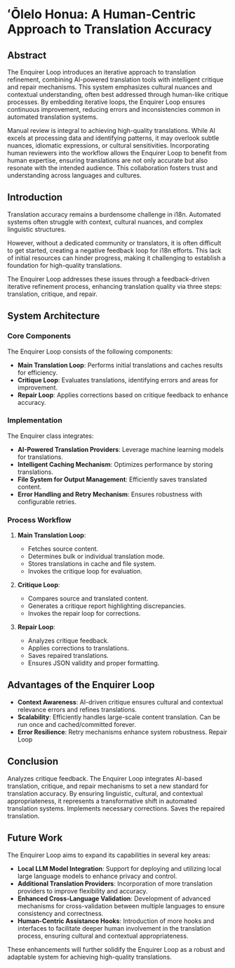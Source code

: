 # ʻŌlelo Honua: A Human-Centric Approach to Translation Accuracy

## Abstract

The Enquirer Loop introduces an iterative approach to translation refinement, combining AI-powered translation tools with intelligent critique and repair mechanisms. This system emphasizes cultural nuances and contextual understanding, often best addressed through human-like critique processes. By embedding iterative loops, the Enquirer Loop ensures continuous improvement, reducing errors and inconsistencies common in automated translation systems.

Manual review is integral to achieving high-quality translations. While AI excels at processing data and identifying patterns, it may overlook subtle nuances, idiomatic expressions, or cultural sensitivities. Incorporating human reviewers into the workflow allows the Enquirer Loop to benefit from human expertise, ensuring translations are not only accurate but also resonate with the intended audience. This collaboration fosters trust and understanding across languages and cultures.

## Introduction
Translation accuracy remains a burdensome challenge in i18n. Automated systems often struggle with context, cultural nuances, and complex linguistic structures. 

However, without a dedicated community or translators, it is often difficult to get started, creating a negative feedback loop for i18n efforts. This lack of initial resources can hinder progress, making it challenging to establish a foundation for high-quality translations.

The Enquirer Loop addresses these issues through a feedback-driven iterative refinement process, enhancing translation quality via three steps: translation, critique, and repair. 

## System Architecture

### Core Components

The Enquirer Loop consists of the following components:

- **Main Translation Loop**: Performs initial translations and caches results for efficiency.
- **Critique Loop**: Evaluates translations, identifying errors and areas for improvement.
- **Repair Loop**: Applies corrections based on critique feedback to enhance accuracy.

### Implementation

The Enquirer class integrates:

- **AI-Powered Translation Providers**: Leverage machine learning models for translations.
- **Intelligent Caching Mechanism**: Optimizes performance by storing translations.
- **File System for Output Management**: Efficiently saves translated content.
- **Error Handling and Retry Mechanism**: Ensures robustness with configurable retries.

### Process Workflow

1. **Main Translation Loop**:
    - Fetches source content.
    - Determines bulk or individual translation mode.
    - Stores translations in cache and file system.
    - Invokes the critique loop for evaluation.

2. **Critique Loop**:
    - Compares source and translated content.
    - Generates a critique report highlighting discrepancies.
    - Invokes the repair loop for corrections.

3. **Repair Loop**:
    - Analyzes critique feedback.
    - Applies corrections to translations.
    - Saves repaired translations.
    - Ensures JSON validity and proper formatting.

## Advantages of the Enquirer Loop

- **Context Awareness**: AI-driven critique ensures cultural and contextual relevance errors and refines translations.
- **Scalability**: Efficiently handles large-scale content translation.  Can be run once and cached/committed forever. 
- **Error Resilience**: Retry mechanisms enhance system robustness.
Repair Loop
## Conclusion
Analyzes critique feedback.
The Enquirer Loop integrates AI-based translation, critique, and repair mechanisms to set a new standard for translation accuracy. By ensuring linguistic, cultural, and contextual appropriateness, it represents a transformative shift in automated translation systems.
Implements necessary corrections.  Saves the repaired translation.
## Future Work

The Enquirer Loop aims to expand its capabilities in several key areas:

- **Local LLM Model Integration**: Support for deploying and utilizing local large language models to enhance privacy and control.
- **Additional Translation Providers**: Incorporation of more translation providers to improve flexibility and accuracy.
- **Enhanced Cross-Language Validation**: Development of advanced mechanisms for cross-validation between multiple languages to ensure consistency and correctness.
- **Human-Centric Assistance Hooks**: Introduction of more hooks and interfaces to facilitate deeper human involvement in the translation process, ensuring cultural and contextual appropriateness.

These enhancements will further solidify the Enquirer Loop as a robust and adaptable system for achieving high-quality translations.